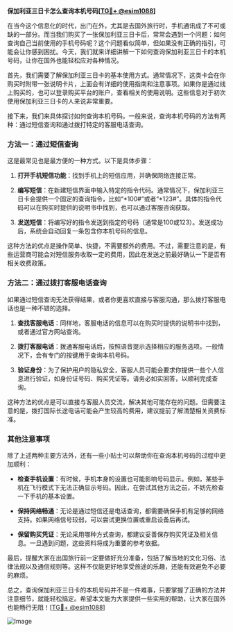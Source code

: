 **保加利亚三日卡怎么查询本机号码[[TG💪+ @esim1088](https://t.me/s/esim1088)]**

在当今这个信息化的时代，出门在外，尤其是去国外旅行时，手机通讯成了不可或缺的一部分。而当我们购买了一张保加利亚三日卡后，常常会遇到一个问题：如何查询自己当前使用的手机号码呢？这个问题看似简单，但如果没有正确的指引，可能会让你感到困扰。今天，我们就来详细讲解一下如何查询保加利亚三日卡的本机号码，让你在国外也能轻松应对各种情况。

首先，我们需要了解保加利亚三日卡的基本使用方式。通常情况下，这类卡会在你购买时附带一张说明卡片，上面会有详细的使用指南和注意事项。如果你是通过线上购买的，也可以登录购买平台的账户，查看相关的使用说明。这些信息对于初次使用保加利亚三日卡的人来说非常重要。

接下来，我们来具体探讨如何查询本机号码。一般来说，查询本机号码的方法有两种：通过短信查询和通过拨打特定的客服电话查询。

### 方法一：通过短信查询

这是最常见也是最方便的一种方式。以下是具体步骤：

1. **打开手机短信功能**：找到手机上的短信应用，并确保网络连接正常。
   
2. **编写短信**：在新建短信界面中输入特定的指令代码。通常情况下，保加利亚三日卡会提供一个固定的查询指令，比如“*100#”或者“*123#”。具体的指令代码可以在购买时提供的说明书中找到，也可以通过客服咨询获取。

3. **发送短信**：将编写好的指令发送到指定的号码（通常是100或123）。发送成功后，系统会自动回复一条包含你本机号码的信息。

这种方法的优点是操作简单、快捷，不需要额外的费用。不过，需要注意的是，有些运营商可能会对短信服务收取一定的费用，因此在发送之前最好确认一下是否有相关收费政策。

### 方法二：通过拨打客服电话查询

如果通过短信查询无法获得结果，或者你更喜欢直接与客服沟通，那么拨打客服电话也是一种不错的选择。

1. **查找客服电话**：同样地，客服电话的信息可以在购买时提供的说明书中找到，或者通过官方网站查询。

2. **拨打客服电话**：拨通客服电话后，按照语音提示选择相应的服务选项。一般情况下，会有专门的按键用于查询本机号码。

3. **验证身份**：为了保护用户的隐私安全，客服人员可能会要求你提供一些个人信息进行验证，如身份证号码、购买凭证等。请务必如实回答，以顺利完成查询。

这种方法的优点是可以直接与客服人员交流，解决其他可能存在的问题。但需要注意的是，拨打国际长途电话可能会产生较高的费用，建议提前了解清楚相关资费标准。

### 其他注意事项

除了上述两种主要方法外，还有一些小贴士可以帮助你在查询本机号码的过程中更加顺利：

- **检查手机设置**：有时候，手机本身的设置也可能影响号码显示。例如，某些手机在飞行模式下无法正确显示号码。因此，在尝试其他方法之前，不妨先检查一下手机的基本设置。

- **保持网络畅通**：无论是通过短信还是电话查询，都需要确保手机有足够的网络支持。如果网络信号较弱，可以尝试更换位置或重启设备后再试。

- **保留购买凭证**：无论采用哪种方式查询，都建议妥善保存购买凭证及相关信息。一旦遇到问题，这些资料将成为重要的参考依据。

最后，提醒大家在出国旅行前一定要做好充分准备，包括了解当地的文化习俗、法律法规以及通信规则等。这样不仅能更好地享受旅途的乐趣，还能有效避免不必要的麻烦。

总之，查询保加利亚三日卡的本机号码并不是一件难事，只要掌握了正确的方法并注意细节，就能轻松搞定。希望本文能为大家提供一些实用的帮助，让大家在国外也能畅行无阻！[[TG💪+ @esim1088](https://t.me/s/esim1088)]

![Image](https://i.postimg.cc/4NQfJmqS/Snipaste-2025-05-13-00-14-12.png)